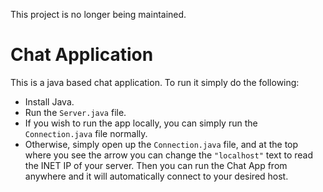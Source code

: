 This project is no longer being maintained.

# Chat Application

This is a java based chat application. To run it simply do the following:
* Install Java.
* Run the `Server.java` file.
* If you wish to run the app locally, you can simply run the `Connection.java` file normally.
* Otherwise, simply open up the `Connection.java` file, and at the top where you see the arrow you can change the `"localhost"` text to read the INET IP of your server. Then you can run the Chat App from anywhere and it will automatically connect to your desired host.
